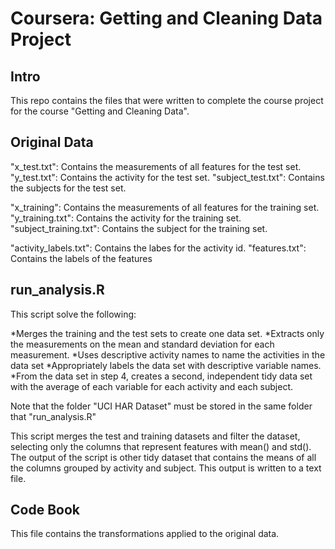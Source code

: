 Coursera: Getting and Cleaning Data Project
============================================

Intro
-----
This repo contains the files that were written to complete the course project for the course "Getting and Cleaning Data".

Original Data
-------------
"x_test.txt": Contains the measurements of all features for the test set.
"y_test.txt": Contains the activity for the test set.
"subject_test.txt": Contains the subjects for the test set.

"x_training": Contains the measurements of all features for the training set.
"y_training.txt": Contains the activity for the training set.
"subject_training.txt": Contains the subject for the training set.

"activity_labels.txt": Contains the labes for the activity id.
"features.txt": Contains the labels of the features

run_analysis.R
--------------
This script solve the following:

*Merges the training and the test sets to create one data set.
*Extracts only the measurements on the mean and standard deviation for each measurement. 
*Uses descriptive activity names to name the activities in the data set
*Appropriately labels the data set with descriptive variable names. 
*From the data set in step 4, creates a second, independent tidy data set with the average of each variable for each activity and each subject.

Note that the folder "UCI HAR Dataset" must be stored in the same folder that "run_analysis.R"

This script merges the test and training datasets and filter the dataset, selecting only the columns that represent features with mean() and std().
The output of the script is other tidy dataset that contains the means of all the columns grouped by activity and subject. This output is written to a text file.

Code Book
---------
This file contains the transformations applied to the original data.